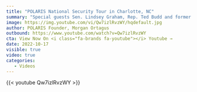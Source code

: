 ```yaml
---
title: "POLARIS National Security Tour in Charlotte, NC"
summary: "Special guests Sen. Lindsey Graham, Rep. Ted Budd and former U.S. Director of National Intelligence John Ratcliffe join Polaris Founder Morgan Ortagus for a national security panel."
image: https://img.youtube.com/vi/Qw7izlRvzWY/hqdefault.jpg
author: POLARIS Founder, Morgan Ortagus
outbound: https://www.youtube.com/watch?v=Qw7izlRvzWY
cta: View Now On <i class="fa-brands fa-youtube"></i> Youtube →
date: 2022-10-17
visible: true
video: true
categories:
   - Videos
---
```


{{< youtube Qw7izlRvzWY >}}